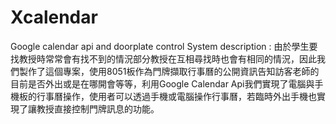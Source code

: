 # Xcalendar
Google calendar api and doorplate control
System description :
由於學生要找教授時常常會有找不到的情況部分教授在互相尋找時也會有相同的情況，因此我們製作了這個專案，使用8051板作為門牌擷取行事曆的公開資訊告知訪客老師的目前是否外出或是在哪開會等等，利用Google Calendar Api我們實現了電腦與手機板的行事曆操作，使用者可以透過手機或電腦操作行事曆，若臨時外出手機也實現了讓教授直接控制門牌訊息的功能。
